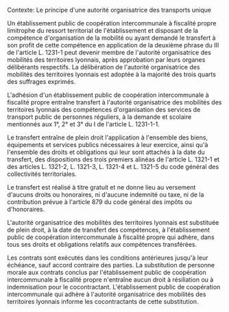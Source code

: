 Contexte: Le principe d'une autorité organisatrice des transports unique

Un établissement public de coopération intercommunale à fiscalité propre limitrophe du ressort territorial de l'établissement et disposant de la compétence d'organisation de la mobilité ou ayant demandé le transfert à son profit de cette compétence en application de la deuxième phrase du III de l'article L. 1231-1 peut devenir membre de l'autorité organisatrice des mobilités des territoires lyonnais, après approbation par leurs organes délibérants respectifs. La délibération de l'autorité organisatrice des mobilités des territoires lyonnais est adoptée à la majorité des trois quarts des suffrages exprimés.

L'adhésion d'un établissement public de coopération intercommunale à fiscalité propre entraîne transfert à l'autorité organisatrice des mobilités des territoires lyonnais des compétences d'organisation des services de transport public de personnes réguliers, à la demande et scolaire mentionnés aux 1°, 2° et 3° du I de l'article L. 1231-1-1.

Le transfert entraîne de plein droit l'application à l'ensemble des biens, équipements et services publics nécessaires à leur exercice, ainsi qu'à l'ensemble des droits et obligations qui leur sont attachés à la date du transfert, des dispositions des trois premiers alinéas de l'article L. 1321-1 et des articles L. 1321-2, L. 1321-3, L. 1321-4 et L. 1321-5 du code général des collectivités territoriales.

Le transfert est réalisé à titre gratuit et ne donne lieu au versement d'aucuns droits ou honoraires, ni d'aucune indemnité ou taxe, ni de la contribution prévue à l'article 879 du code général des impôts ou d'honoraires.

L'autorité organisatrice des mobilités des territoires lyonnais est substituée de plein droit, à la date de transfert des compétences, à l'établissement public de coopération intercommunale à fiscalité propre qui adhère, dans tous ses droits et obligations relatifs aux compétences transférées.

Les contrats sont exécutés dans les conditions antérieures jusqu'à leur échéance, sauf accord contraire des parties. La substitution de personne morale aux contrats conclus par l'établissement public de coopération intercommunale à fiscalité propre n'entraîne aucun droit à résiliation ou à indemnisation pour le cocontractant. L'établissement public de coopération intercommunale qui adhère à l'autorité organisatrice des mobilités des territoires lyonnais informe les cocontractants de cette substitution.